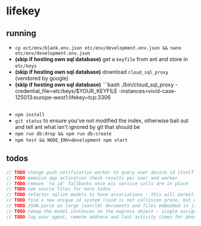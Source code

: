 
# lifekey

## running

- `cp ect/env/blank.env.json etc/env/development.env.json && nano etc/env/development.env.json`
- **(skip if hosting own sql database)** get a `keyfile` from ant and store in `etc/keys`
- **(skip if hosting own sql database)** download `cloud_sql_proxy` (vendored by google)
- **(skip if hosting own sql database)** ```bash
  ./bin/cloud_sql_proxy -credential_file=etc/keys/$YOUR_KEYFILE -instances=vivid-case-125013:europe-west1:lifekey=tcp:3306
  ```
- `npm install`
- `git status` to ensure you've not modified the index, otherwise bail out and tell ant what isn't ignored by git that should be
- `npm run db:drop && npm run db:create`
- `npm test && NODE_ENV=development npm start`

## todos

```c
// TODO change push_notification worker to query user device id itself
// TODO memoise app activation check results per user and worker
// TODO remove `to_id` fallbacks once eis service calls are in place
// TODO see source files for more todos
// TODO refactor sqlize models to have associations - this will permit eager loading of related records
// TODO find a new unique id system (cuid is not collision prone, but exposes sensitive information that would make the identifiers easier to guess)
// TODO JSON.parse on large json(ld) documents and files embedded in json are going to bring us to a halt (switch to streaming json parser and real http uploads)
// TODO remap the model instances on the express object - single assignment
// TODO log user agent, remote address and last activity times for phone client
```